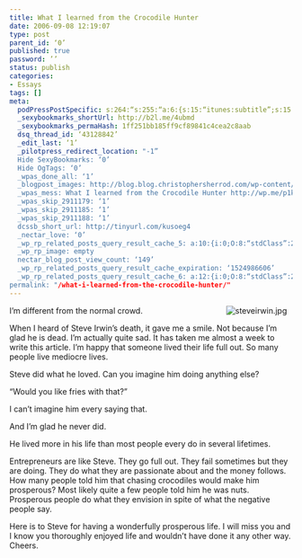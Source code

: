 ```yaml
---
title: What I learned from the Crocodile Hunter
date: 2006-09-08 12:19:07
type: post
parent_id: ‘0’
published: true
password: ’’
status: publish
categories:
- Essays
tags: []
meta:
  podPressPostSpecific: s:264:“s:255:“a:6:{s:15:“itunes:subtitle”;s:15:”##PostExcerpt##”;s:14:“itunes:summary”;s:15:"##PostExcerpt##";s:15:“itunes:keywords”;s:17:"##WordPressCats##";s:13:“itunes:author”;s:10:"##Global##";s:15:“itunes:explicit”;s:7:“Default”;s:12:“itunes:block”;s:7:“Default”;}";";
  _sexybookmarks_shortUrl: http://b2l.me/4ubmd
  _sexybookmarks_permaHash: 1ff251bb185ff9cf89841c4cea2c8aab
  dsq_thread_id: ‘43128842’
  _edit_last: ‘1’
  _pilotpress_redirect_location: "-1”
  Hide SexyBookmarks: ‘0’
  Hide OgTags: ‘0’
  _wpas_done_all: ‘1’
  _blogpost_images: http://blog.blog.christophersherrod.com/wp-content/uploads/images/video1.jpg
  _wpas_mess: What I learned from the Crocodile Hunter http://wp.me/p1k8tx-P
  _wpas_skip_2911179: ‘1’
  _wpas_skip_2911185: ‘1’
  _wpas_skip_2911188: ‘1’
  dcssb_short_url: http://tinyurl.com/kusoeg4
  _nectar_love: ‘0’
  _wp_rp_related_posts_query_result_cache_5: a:10:{i:0;O:8:“stdClass”:2:{s:7:“post_id”;s:2:“26”;s:5:“score”;s:18:“17.791609950412557”;}i:1;O:8:“stdClass”:2:{s:7:“post_id”;s:2:“89”;s:5:“score”;s:18:“15.990036859928948”;}i:2;O:8:“stdClass”:2:{s:7:“post_id”;s:2:“33”;s:5:“score”;s:18:“14.855152411486884”;}i:3;O:8:“stdClass”:2:{s:7:“post_id”;s:2:“16”;s:5:“score”;s:18:“14.482493255103897”;}i:4;O:8:“stdClass”:2:{s:7:“post_id”;s:1:“5”;s:5:“score”;s:18:“12.528850791875524”;}i:5;O:8:“stdClass”:2:{s:7:“post_id”;s:2:“98”;s:5:“score”;s:17:“10.29760352295852”;}i:6;O:8:“stdClass”:2:{s:7:“post_id”;s:2:“27”;s:5:“score”;s:18:“10.249982225498792”;}i:7;O:8:“stdClass”:2:{s:7:“post_id”;s:4:“6726”;s:5:“score”;s:17:“9.803695122870373”;}i:8;O:8:“stdClass”:2:{s:7:“post_id”;s:4:“6545”;s:5:“score”;s:17:“9.803695122870373”;}i:9;O:8:“stdClass”:2:{s:7:“post_id”;s:3:“310”;s:5:“score”;s:16:“9.27896659374262”;}}
  _wp_rp_image: empty
  nectar_blog_post_view_count: ‘149’
  _wp_rp_related_posts_query_result_cache_expiration: ‘1524986606’
  _wp_rp_related_posts_query_result_cache_6: a:12:{i:0;O:8:“stdClass”:2:{s:7:“post_id”;s:4:“1406”;s:5:“score”;s:18:“24.446103857172982”;}i:1;O:8:“stdClass”:2:{s:7:“post_id”;s:3:“301”;s:5:“score”;s:17:“23.56653272405672”;}i:2;O:8:“stdClass”:2:{s:7:“post_id”;s:3:“134”;s:5:“score”;s:18:“22.715839766545585”;}i:3;O:8:“stdClass”:2:{s:7:“post_id”;s:3:“348”;s:5:“score”;s:18:“22.226933090791146”;}i:4;O:8:“stdClass”:2:{s:7:“post_id”;s:2:“26”;s:5:“score”;s:18:“21.398186322320036”;}i:5;O:8:“stdClass”:2:{s:7:“post_id”;s:2:“89”;s:5:“score”;s:17:“19.38251179442649”;}i:6;O:8:“stdClass”:2:{s:7:“post_id”;s:2:“33”;s:5:“score”;s:18:“18.693100037407834”;}i:7;O:8:“stdClass”:2:{s:7:“post_id”;s:2:“16”;s:5:“score”;s:18:“18.408481844298706”;}i:8;O:8:“stdClass”:2:{s:7:“post_id”;s:4:“4765”;s:5:“score”;s:16:“17.8424070798967”;}i:9;O:8:“stdClass”:2:{s:7:“post_id”;s:3:“428”;s:5:“score”;s:18:“16.895602724989732”;}i:10;O:8:“stdClass”:2:{s:7:“post_id”;s:3:“398”;s:5:“score”;s:18:“16.895602724989732”;}i:11;O:8:“stdClass”:2:{s:7:“post_id”;s:4:“1390”;s:5:“score”;s:18:“16.599600528259856”;}}
permalink: "/what-i-learned-from-the-crocodile-hunter/"
---
```

<p><img hspace="10" align="right" id="image57" src="{{ site.baseurl }}/posts/2006/09/steveirwin.thumbnail.jpg" alt="steveirwin.jpg" />I’m different from the normal crowd.</p>
<p>When I heard of Steve Irwin’s death, it gave me a smile.  Not because I’m glad he is dead.  I’m actually quite sad.  It has taken me almost a week to write this article.  I’m happy that someone lived their life full out.  So many people live mediocre lives.</p>
<p>Steve did what he loved.  Can you imagine him doing anything else?</p>
<p>“Would you like fries with that?”</p>
<p>I can’t imagine him every saying that.</p>
<p>And I’m glad he never did.</p>
<p>He lived more in his life than most people every do in several lifetimes.</p>
<p>Entrepreneurs are like Steve.  They go full out.  They fail sometimes but they are doing.  They do what they are passionate about and the money follows.  How many people told him that chasing crocodiles would make him prosperous?  Most likely quite a few people told him he was nuts.  Prosperous people do what they envision in spite of what the negative people say.</p>
<p>Here is to Steve for having a wonderfully prosperous life.  I will miss you and I know you thoroughly enjoyed life and wouldn’t have done it any other way.  Cheers.</p>
